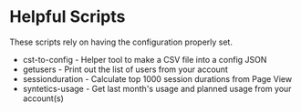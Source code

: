 # Helpful Scripts

These scripts rely on having the configuration properly set.

* cst-to-config - Helper tool to make a CSV file into a config JSON
* getusers - Print out the list of users from your account
* sessionduration - Calculate top 1000 session durations from Page View
* syntetics-usage - Get last month's usage and planned usage from your account(s)
